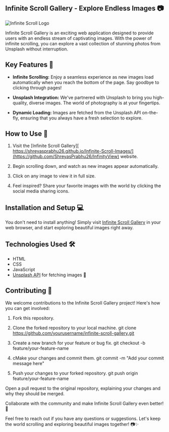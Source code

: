 ## Infinite Scroll Gallery - Explore Endless Images 📷

![Infinite Scroll Logo](favicon.png)

Infinite Scroll Gallery is an exciting web application designed to provide users with an endless stream of captivating images. With the power of infinite scrolling, you can explore a vast collection of stunning photos from Unsplash without interruption.

## Key Features 🌟

- **Infinite Scrolling:** Enjoy a seamless experience as new images load automatically when you reach the bottom of the page. Say goodbye to clicking through pages!

- **Unsplash Integration:** We've partnered with Unsplash to bring you high-quality, diverse images. The world of photography is at your fingertips.

- **Dynamic Loading:** Images are fetched from the Unsplash API on-the-fly, ensuring that you always have a fresh selection to explore.

## How to Use 🚀

1. Visit the [Infinite Scroll Gallery][ https://shreyasprabhu26.github.io/Infinite-Scroll-Images/](https://github.com/ShreyasPrabhu26/InfinityView) website.

2. Begin scrolling down, and watch as new images appear automatically.

3. Click on any image to view it in full size.

4. Feel inspired? Share your favorite images with the world by clicking the social media sharing icons.

## Installation and Setup 💻

You don't need to install anything! Simply visit [Infinite Scroll Gallery]([https://shreyasprabhu26.github.io/Infinite-Scroll-Images/](https://shreyasprabhu26.github.io/InfinityView/)) in your web browser, and start exploring beautiful images right away.

## Technologies Used 🛠️

- HTML
- CSS
- JavaScript
- [Unsplash API](https://unsplash.com/developers) for fetching images 📸

## Contributing 🤝

We welcome contributions to the Infinite Scroll Gallery project! Here's how you can get involved:

1. Fork this repository.

2. Clone the forked repository to your local machine.
   git clone https://github.com/yourusername/infinite-scroll-gallery.git

3. Create a new branch for your feature or bug fix.
   git checkout -b feature/your-feature-name

4. cMake your changes and commit them.
   git commit -m "Add your commit message here"

5. Push your changes to your forked repository.
   git push origin feature/your-feature-name

Open a pull request to the original repository, explaining your changes and why they should be merged.

Collaborate with the community and make Infinite Scroll Gallery even better! 🙌

Feel free to reach out if you have any questions or suggestions. Let's keep the world scrolling and exploring beautiful images together! 📷✨
